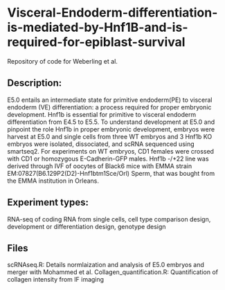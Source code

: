 # Visceral-Endoderm-differentiation-is-mediated-by-Hnf1B-and-is-required-for-epiblast-survival
Repository of code for Weberling et al. 

## Description:
E5.0 entails an intermediate state for primitive endoderm(PE) to visceral endoderm (VE) differentiation: a process required for proper embryonic development. Hnf1b is essential for primitive to visceral endoderm differentiation from E4.5 to E5.5. To understand development at E5.0 and pinpoint the role Hnf1b in proper embryonic development, embryos were harvest at E5.0 and single cells from three WT embryos and 3 Hnf1b KO embryos were isolated, dissociated, and scRNA sequenced using smartseq2. For experiments on WT embryos, CD1 females were crossed with CD1 or homozygous E-Cadherin-GFP males.  Hnf1b -/+22 line was derived through IVF of oocytes of Black6 mice with EMMA strain EM:07827(B6.129P2(D2)-Hnf1btm1Sce/Orl) Sperm, that was bought from the EMMA institution in Orleans. 

## Experiment types: 
RNA-seq of coding RNA from single cells, cell type comparison design, development or differentiation design, genotype design

## Files
scRNAseq.R: Details normlaization and analysis of E5.0 embryos and merger with Mohammed et al.
Collagen_quantification.R: Quantification of collagen intensity from IF imaging
